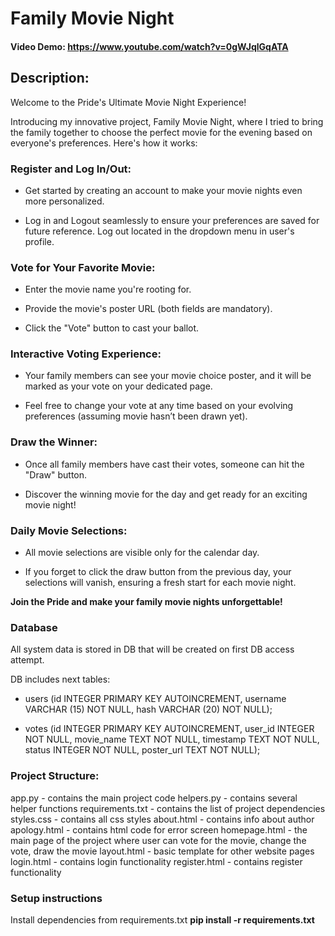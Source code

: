 # Family Movie Night

#### Video Demo: <https://www.youtube.com/watch?v=0gWJqlGqATA>

## Description:
Welcome to the Pride's Ultimate Movie Night Experience!

Introducing my innovative project, Family Movie Night, where I tried to bring the family together to choose the perfect movie for the evening based on everyone's preferences. Here's how it works:

### Register and Log In/Out:

* Get started by creating an account to make your movie nights even more personalized.

* Log in and Logout seamlessly to ensure your preferences are saved for future reference. Log out located in the dropdown menu in user's profile.

### Vote for Your Favorite Movie:

* Enter the movie name you're rooting for.

* Provide the movie's poster URL (both fields are mandatory).

* Click the "Vote" button to cast your ballot.

### Interactive Voting Experience:

* Your family members can see your movie choice poster, and it will be marked as your vote on your dedicated page.

* Feel free to change your vote at any time based on your evolving preferences (assuming movie hasn’t been drawn yet).

### Draw the Winner:

* Once all family members have cast their votes, someone can hit the "Draw" button.

* Discover the winning movie for the day and get ready for an exciting movie night!

### Daily Movie Selections:

* All movie selections are visible only for the calendar day.

* If you forget to click the draw button from the previous day, your selections will vanish, ensuring a fresh start for each movie night.

**Join the Pride and make your family movie nights unforgettable!**

  

### Database
All system data is stored in DB that will be created on first DB access attempt.

DB includes next tables:
* users (id INTEGER PRIMARY KEY AUTOINCREMENT, username VARCHAR (15) NOT NULL, hash VARCHAR (20) NOT NULL);

* votes (id INTEGER PRIMARY KEY AUTOINCREMENT, user_id INTEGER NOT NULL, movie_name TEXT NOT NULL, timestamp TEXT NOT NULL, status INTEGER NOT NULL, poster_url TEXT NOT NULL);

### Project Structure:
app.py - contains the main project code
helpers.py - contains several helper functions
requirements.txt - contains the list of project dependencies
styles.css - contains all css styles
about.html - contains info about author
apology.html - contains html code for error screen
homepage.html - the main page of the project where user can vote for the movie, change the vote, draw the movie
layout.html - basic template for other website pages
login.html - contains login functionality
register.html - contains register functionality

### Setup instructions
Install dependencies from requirements.txt
**pip install -r requirements.txt**